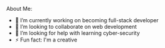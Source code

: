 About Me:
- 🔭 I’m currently working on becoming full-stack developer 
- 👯 I’m looking to collaborate on web development
- 🤔 I’m looking for help with learning cyber-security
- ⚡ Fun fact: I'm a creative 
